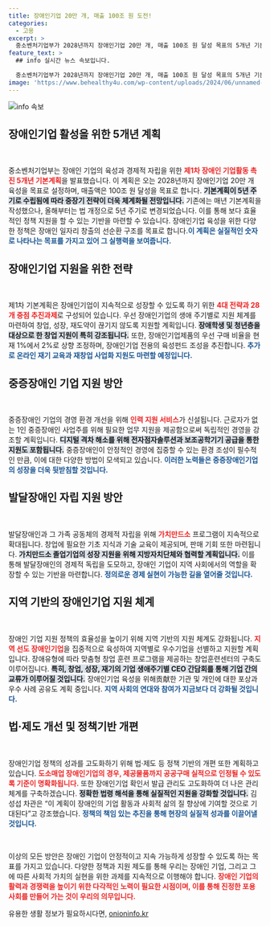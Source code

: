 ```yaml
---
title: 장애인기업 20만 개, 매출 100조 원 도전!
categories:
  - 고용
excerpt: >
  중소벤처기업부가 2028년까지 장애인기업 20만 개, 매출 100조 원 달성 목표의 5개년 기본계획을 발표했습니다. 장애인 창업과 기업 활동을 체계적으로 지원하여, 장애인의 경제적 자립을 강화할 이 계획에 많은 관심이 집중됩니다.
feature_text: >
  ## info 실시간 뉴스 속보입니다.

  중소벤처기업부가 2028년까지 장애인기업 20만 개, 매출 100조 원 달성 목표의 5개년 기본계획을 발표했습니다. 장애인 창업과 기업 활동을 체계적으로 지원하여, 장애인의 경제적 자립을 강화할 이 계획에 많은 관심이 집중됩니다.
image: 'https://www.behealthy4u.com/wp-content/uploads/2024/06/unnamed-file.png'
---
```


<p><img src="https://www.behealthy4u.com/wp-content/uploads/2024/06/unnamed-file.png" alt="info 속보" /></p>

<h2 data-ke-size="size26">장애인기업 활성을 위한 5개년 계획</h2>

<p data-ke-size="size16">&nbsp;</p> 

<p>중소벤처기업부는 장애인 기업의 육성과 경제적 자립을 위한 <b><span style="color: #ee2323;">제1차 장애인 기업활동 촉진 5개년 기본계획</span></b>을 발표했습니다. 이 계획은 오는 2028년까지 장애인기업 20만 개 육성을 목표로 설정하며, 매출액은 100조 원 달성을 목표로 합니다. <b><span style="background-color: #21538527;">기본계획이 5년 주기로 수립됨에 따라 중장기 전략이 더욱 체계화될 전망입니다.</span></b> 기존에는 매년 기본계획을 작성했으나, 올해부터는 법 개정으로 5년 주기로 변경되었습니다. 이를 통해 보다 효율적인 정책 지원을 할 수 있는 기반을 마련할 수 있습니다. 장애인기업 육성을 위한 다양한 정책은 장애인 일자리 창출의 선순환 구조를 목표로 합니다.<b><span style="color: #1a5490;">이 계획은 실질적인 숫자로 나타나는 목표를 가지고 있어 그 실행력을 보여줍니다.</span></b></p>

<h2 data-ke-size="size26">장애인기업 지원을 위한 전략</h2>

<p data-ke-size="size16">&nbsp;</p>

<p>제1차 기본계획은 장애인기업이 지속적으로 성장할 수 있도록 하기 위한 <b><span style="color: #ee2323;">4대 전략과 28개 중점 추진과제</span></b>로 구성되어 있습니다. 우선 장애인기업의 생애 주기별로 지원 체계를 마련하여 창업, 성장, 재도약이 끊기지 않도록 지원할 계획입니다. <b><span style="background-color: #21538527;">장애학생 및 청년층을 대상으로 한 창업 지원이 특히 강조됩니다.</span></b> 또한, 장애인기업제품의 우선 구매 비율을 현재 1%에서 2%로 상향 조정하며, 장애인기업 전용의 육성펀드 조성을 추진합니다. <b><span style="color: #1a5490;">추가로 온라인 재기 교육과 재창업 사업화 지원도 마련할 예정입니다.</span></b></p>

<h2 data-ke-size="size26">중증장애인 기업 지원 방안</h2>

<p data-ke-size="size16">&nbsp;</p>

<p>중증장애인 기업의 경영 환경 개선을 위해 <b><span style="color: #ee2323;">인력 지원 서비스</span></b>가 신설됩니다. 근로자가 없는 1인 중증장애인 사업주를 위해 필요한 업무 지원을 제공함으로써 독립적인 경영을 강조할 계획입니다. <b><span style="background-color: #21538527;">디지털 격차 해소를 위해 전자점자솔루션과 보조공학기기 공급을 통한 지원도 포함됩니다.</span></b> 중증장애인이 안정적인 경영에 집중할 수 있는 환경 조성이 필수적인 만큼, 이에 대한 다양한 방법이 모색되고 있습니다. <b><span style="color: #1a5490;">이러한 노력들은 중증장애인기업의 성장을 더욱 뒷받침할 것입니다.</span></b></p>

<h2 data-ke-size="size26">발달장애인 자립 지원 방안</h2>

<p data-ke-size="size16">&nbsp;</p>

<p>발달장애인과 그 가족 공동체의 경제적 자립을 위해 <b><span style="color: #ee2323;">가치만드소</span></b> 프로그램이 지속적으로 확대됩니다. 창업에 필요한 기초 지식과 기술 교육이 제공되며, 판매 기회 또한 마련됩니다. <b><span style="background-color: #21538527;">가치만드소 졸업기업의 성장 지원을 위해 지방자치단체와 협력할 계획입니다.</span></b> 이를 통해 발달장애인의 경제적 독립을 도모하고, 장애인 기업이 지역 사회에서의 역할을 확장할 수 있는 기반을 마련합니다. <b><span style="color: #1a5490;">정의로운 경제 실현이 가능한 길을 열어줄 것입니다.</span></b></p>

<h2 data-ke-size="size26">지역 기반의 장애인기업 지원 체계</h2>

<p data-ke-size="size16">&nbsp;</p>

<p>장애인 기업 지원 정책의 효율성을 높이기 위해 지역 기반의 지원 체계도 강화됩니다. <b><span style="color: #ee2323;">지역 선도 장애인기업</span></b>을 집중적으로 육성하여 지역별로 우수기업을 선별하고 지원할 계획입니다. 장애유형에 따라 맞춤형 창업 훈련 프로그램을 제공하는 창업훈련센터의 구축도 이루어집니다. <b><span style="background-color: #21538527;">특히, 창업, 성장, 재기의 기업 생애주기별 CEO 간담회를 통해 기업 간의 교류가 이루어질 것입니다.</span></b> 장애인기업 육성을 위해贡献한 기관 및 개인에 대한 포상과 우수 사례 공유도 계획 중입니다. <b><span style="color: #1a5490;">지역 사회의 연대와 참여가 지금보다 더 강화될 것입니다.</span></b></p>

<h2 data-ke-size="size26">법·제도 개선 및 정책기반 개편</h2>

<p data-ke-size="size16">&nbsp;</p>

<p>장애인기업 정책의 성과를 고도화하기 위해 법·제도 등 정책 기반의 개편 또한 계획하고 있습니다. <b><span style="color: #ee2323;">도소매업 장애인기업의 경우, 제공물품까지 공공구매 실적으로 인정될 수 있도록 기준이 명확화됩니다.</span></b> 또한 장애인기업 확인서 발급 관리도 고도화하여 더 나은 관리 체계를 구축하겠습니다. <b><span style="background-color: #21538527;">정확한 법령 해석을 통해 실질적인 지원을 강화할 것입니다.</span></b> 김성섭 차관은 “이 계획이 장애인의 기업 활동과 사회적 삶의 질 향상에 기여할 것으로 기대된다”고 강조했습니다. <b><span style="color: #1a5490;">정책의 책임 있는 추진을 통해 현장의 실질적 성과를 이끌어낼 것입니다.</span></b></p>

<p data-ke-size="size16">&nbsp;</p> 

<p>이상의 모든 방안은 장애인 기업이 안정적이고 지속 가능하게 성장할 수 있도록 하는 목표를 가지고 있습니다. 다양한 정책과 지원 제도를 통해 우리는 장애인 기업, 그리고 그에 따른 사회적 가치의 실현을 위한 과제를 지속적으로 이행해야 합니다. <b><span style="color: #ee2323;">장애인 기업의 활력과 경쟁력을 높이기 위한 다각적인 노력이 필요한 시점이며, 이를 통해 진정한 포용 사회를 만들어 가는 것이 우리의 의무입니다.</span></b></p>
유용한 생활 정보가 필요하시다면, <a href="https://onioninfo.kr" rel="dofollow">onioninfo.kr</a>


